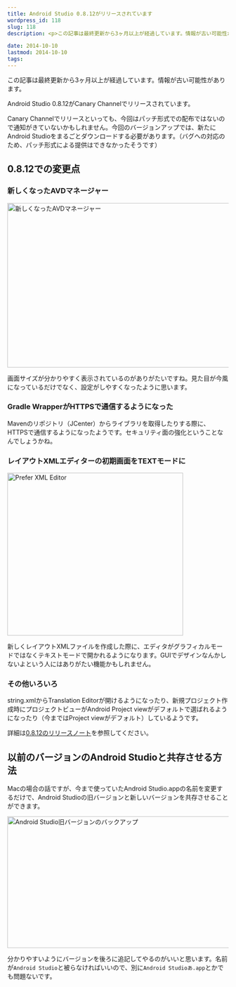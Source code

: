 ```yaml
---
title: Android Studio 0.8.12がリリースされています
wordpress_id: 118
slug: 118
description: <p>この記事は最終更新から3ヶ月以上が経過しています。情報が古い可能性があります。Android Studio 0.8.12がCanary Channelでリリースされています。 Canary Channelでリリースといっ [&hellip;]</p>

date: 2014-10-10
lastmod: 2014-10-10
tags: 
---
```


<div id="wppda_alert">この記事は最終更新から3ヶ月以上が経過しています。情報が古い可能性があります。</div><p>Android Studio 0.8.12がCanary Channelでリリースされています。</p>
<p>Canary Channelでリリースといっても、今回はパッチ形式での配布ではないので通知がきていないかもしれません。今回のバージョンアップでは、新たにAndroid Studioをまるごとダウンロードする必要があります。（バグへの対応のため、パッチ形式による提供はできなかったそうです）</p>
<h2>0.8.12での変更点</h2>
<h3>新しくなったAVDマネージャー</h3>
<p><img src="https://android.gcreate.jp/wp-content/uploads/2014/10/b03f947a6459d687353dc7a00ded525f.jpg" alt="新しくなったAVDマネージャー" title="新しくなったAVDマネージャー.jpg" border="0" width="600" height="375" /></p>
<p>画面サイズが分かりやすく表示されているのがありがたいですね。見た目が今風になっているだけでなく、設定がしやすくなったように思います。</p>
<h3>Gradle WrapperがHTTPSで通信するようになった</h3>
<p>Mavenのリポジトリ（JCenter）からライブラリを取得したりする際に、HTTPSで通信するようになったようです。セキュリティ面の強化ということなんでしょうかね。</p>
<h3>レイアウトXMLエディターの初期画面をTEXTモードに</h3>
<p><img src="https://android.gcreate.jp/wp-content/uploads/2014/10/Prefer-XML-Editor.jpg" alt="Prefer XML Editor" title="Prefer XML Editor.jpg" border="0" width="400" height="371" /></p>
<p>新しくレイアウトXMLファイルを作成した際に、エディタがグラフィカルモードではなくテキストモードで開かれるようになります。GUIでデザインなんかしないよという人にはありがたい機能かもしれません。</p>
<h3>その他いろいろ</h3>
<p>string.xmlからTranslation Editorが開けるようになったり、新規プロジェクト作成時にプロジェクトビューがAndroid Project viewがデフォルトで選ばれるようになったり（今まではProject viewがデフォルト）しているようです。</p>
<p>詳細は<a href="https://sites.google.com/a/android.com/tools/recent/androidstudio0812released">0.8.12のリリースノート</a>を参照してください。</p>
<h2>以前のバージョンのAndroid Studioと共存させる方法</h2>
<p>Macの場合の話ですが、今まで使っていたAndroid Studio.appの名前を変更するだけで、Android Studioの旧バージョンと新しいバージョンを共存させることができます。</p>
<p><img src="https://android.gcreate.jp/wp-content/uploads/2014/10/603a2eff808c461ed45c039fa25ac05d.jpg" alt="Android Studio旧バージョンのバックアップ" title="Android Studio旧バージョンのバックアップ.jpg" border="0" width="600" height="300" /></p>
<p>分かりやすいようにバージョンを後ろに追記してやるのがいいと思います。名前が<code>Android Studio</code>と被らなければいいので、別に<code>Android Studioあ.app</code>とかでも問題ないです。</p>

  